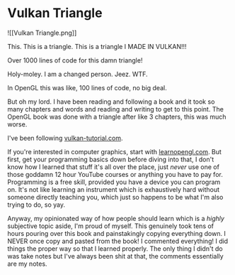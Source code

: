 # Vulkan Triangle
![[Vulkan Triangle.png]]

This. This is a triangle. This is a triangle I MADE IN VULKAN!!!

Over 1000 lines of code for this damn triangle!

Holy-moley. I am a changed person. Jeez. WTF.

In OpenGL this was like, 100 lines of code, no big deal. 

But oh my lord. I have been reading and following a book and it took so many chapters and words and reading and writing to get to this point. The OpenGL book was done with a triangle after like 3 chapters, this was much worse.

I've been following [vulkan-tutorial.com](https://vulkan-tutorial.com). 

If you're interested in computer graphics, start with [learnopengl.com](https://learnopengl.com). But first, get your programming basics down before diving into that, I don't know how I learned that stuff it's all over the place, just *never* use one of those goddamn 12 hour YouTube courses or anything you have to pay for. Programming is a free skill, provided you have a device you can program on. It's not like learning an instrument which is exhaustively hard without someone directly teaching you, which just so happens to be what I'm also trying to do, so yay.

Anyway, my opinionated way of how people should learn which is a *highly* subjective topic aside, I'm proud of myself. This genuinely took tens of hours pouring over this book and painstakingly copying everything down. I NEVER once copy and pasted from the book! I commented everything! I did things the proper way so that I learned properly. The only thing I didn't do was take notes but I've always been shit at that, the comments essentially are my notes.